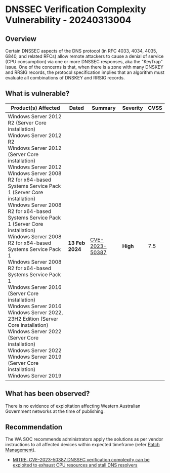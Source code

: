 # DNSSEC Verification Complexity Vulnerability - 20240313004

## Overview

Certain DNSSEC aspects of the DNS protocol (in RFC 4033, 4034, 4035, 6840, and related RFCs) allow remote attackers to cause a denial of service (CPU consumption) via one or more DNSSEC responses, aka the "KeyTrap" issue. One of the concerns is that, when there is a zone with many DNSKEY and RRSIG records, the protocol specification implies that an algorithm must evaluate all combinations of DNSKEY and RRSIG records.


## What is vulnerable?


| Product(s) Affected | Dated| Summary | Severity | CVSS |
| --- | -- | -- | -- | --|
|Windows Server 2012 R2 (Server Core installation)<br> Windows Server 2012 R2 <br> Windows Server 2012 (Server Core installation) <br> Windows Server 2012 <br> Windows Server 2008 R2 for x64-based Systems Service Pack 1 (Server Core installation) <br> Windows Server 2008 R2 for x64-based Systems Service Pack 1 (Server Core installation) <br> Windows Server 2008 R2 for x64-based Systems Service Pack 1 <br> Windows Server 2008 R2 for x64-based Systems Service Pack 1 <br> Windows Server 2016 (Server Core installation) <br> Windows Server 2016 <br> Windows Server 2022, 23H2 Edition (Server Core installation) <br> Windows Server 2022 (Server Core installation) <br> Windows Server 2022 <br> Windows Server 2019 (Server Core installation) <br> Windows Server 2019 | **13 Feb 2024** | [CVE-2023-50387](https://nvd.nist.gov/vuln/detail/CVE-2023-50387) | **High** | 7.5 |


## What has been observed?

There is no evidence of exploitation affecting Western Australian Government networks at the time of publishing.

## Recommendation

The WA SOC recommends administrators apply the solutions as per vendor instructions to all affected devices within expected timeframe (refer [Patch Management](../guidelines/patch-management.md)). 
- [MITRE: CVE-2023-50387 DNSSEC verification complexity can be exploited to exhaust CPU resources and stall DNS resolvers](https://msrc.microsoft.com/update-guide/vulnerability/CVE-2023-50387)